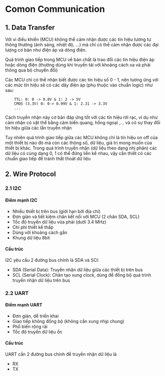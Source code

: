 # Comon Communication
## 1. Data Transfer
Với vi điều khiển (MCU) không thể cảm nhận được các tín hiệu tương tự thông thường (ánh sáng, nhiệt độ, ...) mà chỉ có thể cảm nhận được các đại lượng cơ bản như điện áp và dòng điện.

Quá trình giao tiếp trong MCU về bản chất là trao đổi các tín hiệu điện áp hoặc dòng điện (thường dùng khi truyền tải với khoảng cách xa và phải thông qua bộ chuyển đổi)

Các MCU chỉ có thể nhận biết được các tín hiệu số 0 - 1, nên tương ứng với các mức tín hiệu sẽ có các dãy điện áp (phụ thuộc vào chuẩn logic) như sau:
``` 
    TTL: 0: 0 -> 0.8V & 1: 2 -> 5V
    CMOS (3.3V) 0: 0-> 0.99V & 1: 2.31 -> 3.3V
    ...
```
Cách truyền nhận này cơ bản đáp ứng tốt với các tín hiệu rời rạc, ví dụ như cảm nhận có vật thể bằng cảm biến quang, hồng ngoại ,...
và có sự thay đổi tín hiệu giữa các lần truyền nhận 

Tuy nhiên quá trình giao tiếp giữa các MCU không chỉ là tín hiệu on off của một thiết bị nào đó mà còn các thông số, dữ liệu, giá trị mong muốn của thiết bị khác. Trong quá trình truyền nhận (dữ liệu theo dạng nhị phân) các dữ liệu có cùng dạng 0, 1 có thể đứng liền kề nhau, vậy cần thiết có các chuẩn giao tiếp để tránh thất thoát dữ liệu
## 2. Wire Protocol
### 2.1 I2C
#### Điểm mạnh I2C
- Nhiều thiết bị trên bus (giới hạn bởi địa chỉ)
- Đơn giản và tiết kiệm chân kết nối với MCU (2 chân SDA, SCL)
- Tốc độ truyền dữ liệu vừa phải (dưới 3.4 MHz)
- Chi phí thiết kế thấp
- Dùng với khoảng cách gần
- Khung dữ liệu 8bit
#### Cấu trúc
I2C yêu cầu 2 đường bus chính là SDA và SCl:

- SDA (Serial Data): Truyền nhận dữ liệu giữa các thiết bị trên bus
- SCL (Serial Clock): Chân tạo xung clock, dùng để đồng bộ quá trình truyền nhận dữ liệu trên bus 
### 2.2 UART
#### Điểm mạnh UART
- Đơn giản, dễ triển khai
- Giao tiếp không đồng bộ (không cần xung nhịp chung)
- Phổ biến rộng rải
- Tốc độ truyền dữ liệu ổn
#### Cấu trúc
UART cần 2 đường bus chính để truyền nhận dữ liệu là
- RX
- TX
